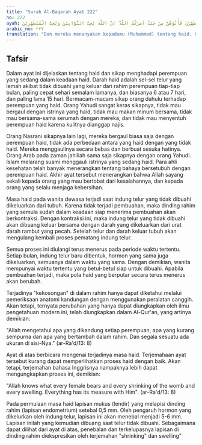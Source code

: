 ```yaml
---
title: "Surah Al-Baqarah Ayat 222"
no: 222
ayah: وَيَسْـَٔلُوْنَكَ عَنِ الْمَحِيْضِ ۗ  قُلْ هُوَ اَذًىۙ فَاعْتَزِلُوا النِّسَاۤءَ فِى الْمَحِيْضِۙ وَلَا تَقْرَبُوْهُنَّ حَتّٰى يَطْهُرْنَ ۚ فَاِذَا تَطَهَّرْنَ فَأْتُوْهُنَّ مِنْ حَيْثُ اَمَرَكُمُ اللّٰهُ ۗ اِنَّ اللّٰهَ يُحِبُّ التَّوَّابِيْنَ وَيُحِبُّ الْمُتَطَهِّرِيْنَ 
arabic_no: ٢٢٢
translation: "Dan mereka menanyakan kepadamu (Muhammad) tentang haid. Katakanlah, “Itu adalah sesuatu yang kotor.” Karena itu jauhilah istri pada waktu haid; dan jangan kamu dekati mereka sebelum mereka suci. Apabila mereka telah suci, campurilah mereka sesuai dengan (ketentuan) yang diperintahkan Allah kepadamu. Sungguh, Allah menyukai orang yang tobat dan menyukai orang yang menyucikan diri."
---
```


## Tafsir

Dalam ayat ini dijelaskan tentang haid dan sikap menghadapi perempuan yang sedang dalam keadaan haid. Darah haid adalah sel-sel telur yang lemah akibat tidak dibuahi yang keluar dari rahim perempuan tiap-tiap bulan, paling cepat sehari semalam lamanya, dan biasanya 6 atau 7 hari, dan paling lama 15 hari. Bermacam-macam sikap orang dahulu terhadap perempuan yang haid. Orang Yahudi sangat keras sikapnya, tidak mau bergaul dengan istrinya yang haid, tidak mau makan minum bersama, tidak mau bersama-sama serumah dengan mereka, dan tidak mau menyentuh perempuan haid karena kulitnya dianggap najis.

Orang Nasrani sikapnya lain lagi, mereka bergaul biasa saja dengan perempuan haid, tidak ada perbedaan antara yang haid dengan yang tidak haid. Mereka menggaulinya secara bebas dan berbuat sesuka hatinya. Orang Arab pada zaman jahiliah sama saja sikapnya dengan orang Yahudi. Islam melarang suami menggauli istrinya yang sedang haid. Para ahli kesehatan telah banyak menerangkan tentang bahaya bersetubuh dengan perempuan haid. Akhir ayat tersebut menerangkan bahwa Allah sayang sekali kepada orang yang mau bertobat dari kesalahannya, dan kepada orang yang selalu menjaga kebersihan.

Masa haid pada wanita dewasa terjadi saat indung telur yang tidak dibuahi dikeluarkan dari tubuh. Karena tidak terjadi pembuahan, maka dinding rahim yang semula sudah dalam keadaan siap menerima pembuahan akan berkontraksi. Dengan kontraksi ini, maka indung telur yang tidak dibuahi akan dibuang keluar bersama dengan darah yang dikeluarkan dari urat darah rambut yang pecah. Setelah telur dan darah keluar tubuh akan mengulang kembali proses pematang indung telur.

Semua proses ini diulangi terus menerus pada periode waktu tertentu. Setiap bulan, indung telur baru dibentuk, hormon yang sama juga dikeluarkan, semuanya dalam waktu yang sama. Dengan demikian, wanita mempunyai waktu tertentu yang betul-betul siap untuk dibuahi. Apabila pembuahan terjadi, maka pola haid yang berputar secara terus menerus akan berubah.

Terjadinya "kekosongan" di dalam rahim hanya dapat diketahui melalui pemeriksaan anatomi kandungan dengan menggunakan peralatan canggih. Akan tetapi, ternyata perubahan yang hanya dapat diungkapkan oleh ilmu pengetahuan modern ini, telah diungkapkan dalam Al-Qur'an, yang artinya demikian: 

"Allah mengetahui apa yang dikandung setiap perempuan, apa yang kurang sempurna dan apa yang bertambah dalam rahim. Dan segala sesuatu ada ukuran di sisi-Nya." (ar-Ra'd/13: 8)

Ayat di atas berbicara mengenai terjadinya masa haid. Terjemahaan ayat tersebut kurang dapat memperlihatkan proses haid dengan baik. Akan tetapi, terjemahan bahasa Inggrisnya nampaknya lebih dapat mengungkapkan proses ini, demikian:

"Allah knows what every female bears and every shrinking of the womb and every swelling. Everything has its measure with Him". (ar-Ra'd/13: 8)

Pada permulaan masa haid lapisan mukus (lendir) yang melapisi dinding rahim (lapisan endometrium) setebal 0,5 mm. Oleh pengaruh hormon yang dikelurkan oleh indung telur, lapisan ini akan menebal menjadi 5-6 mm. Lapisan inilah yang kemudian dibuang saat telur tidak dibuahi. Sebagaimana dapat dilihat dari ayat di atas, penebalan dan terkelupasnya lapisan di dinding rahim diekspresikan oleh terjemahan "shrinking" dan swelling"